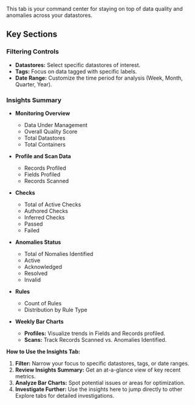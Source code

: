 This tab is your command center for staying on top of data quality and anomalies across your datastores.

## Key Sections

### Filtering Controls

* **Datastores:** Select specific datastores of interest.
* **Tags:** Focus on data tagged with specific labels.
* **Date Range:** Customize the time period for analysis (Week, Month, Quarter, Year).

### Insights Summary

* **Monitoring Overview** 
    * Data Under Management 
    * Overall Quality Score
    * Total Datastores
    * Total Containers
* **Profile and Scan Data**
    * Records Profiled
    * Fields Profiled
    * Records Scanned
* **Checks**
    * Total of Active Checks
    * Authored Checks
    * Inferred Checks 
    * Passed
    * Failed
* **Anomalies Status**
    * Total of Nomalies Identified
    * Active
    * Acknowledged
    * Resolved
    * Invalid
* **Rules**
    * Count of Rules
    * Distribution by Rule Type 

* **Weekly Bar Charts**
   * **Profiles:** Visualize trends in Fields and Records profiled.
   * **Scans:** Track Records Scanned vs. Anomalies Identified.

**How to Use the Insights Tab:**

1. **Filter:** Narrow your focus to specific datastores, tags, or date ranges.
2. **Review Insights Summary:** Get an at-a-glance view of key recent metrics.
3. **Analyze Bar Charts:** Spot potential issues or areas for optimization.
4. **Investigate Further:** Use the insights here to jump directly to other Explore tabs for detailed investigations.